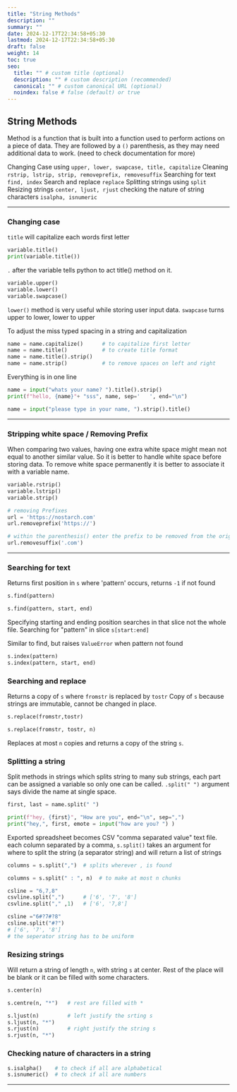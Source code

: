 ```yaml
---
title: "String Methods"
description: ""
summary: ""
date: 2024-12-17T22:34:58+05:30
lastmod: 2024-12-17T22:34:58+05:30
draft: false
weight: 14
toc: true
seo:
  title: "" # custom title (optional)
  description: "" # custom description (recommended)
  canonical: "" # custom canonical URL (optional)
  noindex: false # false (default) or true
---
```




## String Methods

Method is a function that is built into a function used to perform actions on a piece of data.
They are followed by a `()` parenthesis, as they may need additional data to work. 
(need to check documentation for more)

Changing Case using `upper, lower, swapcase, title, capitalize`
Cleaning `rstrip, lstrip, strip, removeprefix, removesuffix`
Searching for text `find, index`
Search and replace `replace`
Splitting strings using `split`
Resizing strings `center, ljust, rjust`
checking the nature of string characters `isalpha, isnumeric`

___

### Changing case

`title` will capitalize each words first letter
```python
variable.title()    
print(variable.title())
```
`.` after the variable tells python to act title() method on it.

```python
variable.upper()
variable.lower()    
variable.swapcase()  
```
`lower()` method is very useful while storing user input data.
`swapcase` turns upper to lower, lower to upper

To adjust the miss typed spacing in a string and capitalization
```python
name = name.capitalize()      # to capitalize first letter
name = name.title()           # to create title format
name = name.title().strip()   
name = name.strip()           # to remove spaces on left and right
```

Everything is in one line
```python
name = input("whats your name? ").title().strip()
print(f"hello, {name}"+ "sss", name, sep='   ', end="\n")         

name = input("please type in your name, ").strip().title()
```

___

### Stripping white space / Removing Prefix

When comparing two values, having one extra white space might mean not equal to another similar value. So it is better to handle white space before storing data.
To remove white space permanently it is better to associate it with a variable name.
```python
variable.rstrip() 
variable.lstrip()
variable.strip()
```

```python
# removing Prefixes
url = 'https://nostarch.com'
url.removeprefix('https://')         

# within the parenthesis() enter the prefix to be removed from the original string
url.removesuffix('.com')
```


___

### Searching for text

Returns first position in `s` where 'pattern' occurs, returns `-1` if not found
```python
s.find(pattern)

s.find(pattern, start, end)
```
Specifying starting and ending position searches in that slice not the whole file.
Searching for "pattern" in slice `s[start:end]`

Similar to find, but raises `ValueError` when pattern not found
```python
s.index(pattern)
s.index(pattern, start, end)
```


### Searching and replace

Returns a copy of `s` where `fromstr` is replaced by `tostr`
Copy of `s` because strings are immutable, cannot be changed in place.
```python
s.replace(fromstr,tostr)

s.replace(fromstr, tostr, n)
```
Replaces at most `n` copies and returns a copy of the string `s`.


### Splitting a string

Split methods in strings which splits string to many sub strings, each part can be assigned a variable so only one can be called.
`.split(" ")` argument says divide the name at single space.
```python
first, last = name.split(" ")

print(f"hey, {first}", "How are you", end="\n", sep=",")
print("hey,", first, emote = input("how are you? ") )
```

Exported spreadsheet becomes CSV "comma separated value" text file. each column separated by a comma,
`s.split()` takes an argument for where to split the string (a separator string) and will return a list of strings
```python
columns = s.split(",")  # splits wherever , is found

columns = s.split(" : ", n)  # to make at most n chunks
```

```python
csline = "6,7,8"
csvline.split(",")      # ['6', '7', '8']
csvline.split("," ,1)   # ['6', '7,8']

csline ="6#?7#?8"
csline.split("#?")   
# ['6', '7', '8']
# the seperator string has to be uniform
```


### Resizing strings

Will return a string of length `n`, with string `s` at center. 
Rest of the place will be blank or it can be filled with some characters.
```python
s.center(n)

s.centre(n, "*")   # rest are filled with *

s.ljust(n)         # left justify the srting s
s.ljust(n, "*")
s.rjust(n)         # right justify the string s
s.rjust(n, "*")
```


### Checking nature of characters in a string

```python
s.isalpha()    # to check if all are alphabetical
s.isnumeric()  # to check if all are numbers
```



____
